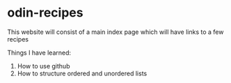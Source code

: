 # odin-recipes

This website will consist of a main index page which will have links to a few recipes

Things I have learned:

1. How to use github
2. How to structure ordered and unordered lists

